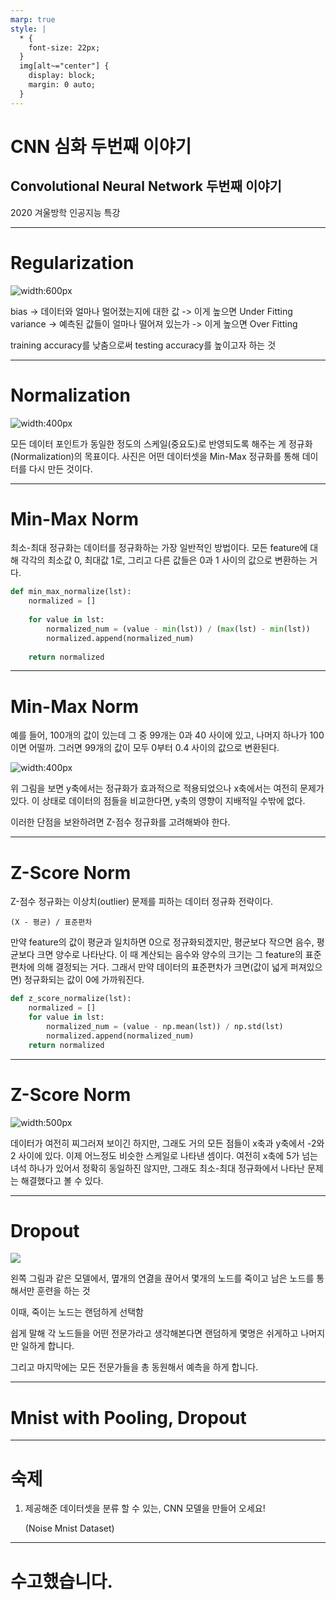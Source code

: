 ```yaml
---
marp: true
style: |
  * {
    font-size: 22px;
  }
  img[alt~="center"] {
    display: block;
    margin: 0 auto;
  }
---
```


# CNN 심화 두번째 이야기

## Convolutional Neural Network 두번째 이야기

2020 겨울방학 인공지능 특강

---

# Regularization


![width:600px](https://img1.daumcdn.net/thumb/R1280x0/?scode=mtistory2&fname=https%3A%2F%2Fblog.kakaocdn.net%2Fdn%2FTd9EY%2FbtqxJx5IVHD%2F5gVSXVPgzNG85E49PLvYw1%2Fimg.png)

bias -> 데이터와 얼마나 멀어졌는지에 대한 값 -> 이게 높으면 Under Fitting
variance -> 예측된 값들이 얼마나 떨어져 있는가 -> 이게 높으면 Over Fitting

training accuracy를 낮춤으로써 testing accuracy를 높이고자 하는 것 

---

# Normalization

![width:400px](https://i0.wp.com/hleecaster.com/wp-content/uploads/2019/12/z-score.png?fit=1024%2C768)

모든 데이터 포인트가 동일한 정도의 스케일(중요도)로 반영되도록 해주는 게 정규화(Normalization)의 목표이다.
사진은 어떤 데이터셋을 Min-Max 정규화를 통해 데이터를 다시 만든 것이다.

---

# Min-Max Norm

최소-최대 정규화는 데이터를 정규화하는 가장 일반적인 방법이다. 모든 feature에 대해 각각의 최소값 0, 최대값 1로, 그리고 다른 값들은 0과 1 사이의 값으로 변환하는 거다.

```py
def min_max_normalize(lst):
    normalized = []
    
    for value in lst:
        normalized_num = (value - min(lst)) / (max(lst) - min(lst))
        normalized.append(normalized_num)
    
    return normalized
```

---

# Min-Max Norm

예를 들어, 100개의 값이 있는데 그 중 99개는 0과 40 사이에 있고, 나머지 하나가 100이면 어떨까. 그러면 99개의 값이 모두 0부터 0.4 사이의 값으로 변환된다.

![width:400px](https://i0.wp.com/hleecaster.com/wp-content/uploads/2019/12/z-score.png?fit=1024%2C768)

위 그림을 보면 y축에서는 정규화가 효과적으로 적용되었으나 x축에서는 여전히 문제가 있다. 이 상태로 데이터의 점들을 비교한다면, y축의 영향이 지배적일 수밖에 없다.

이러한 단점을 보완하려면 Z-점수 정규화를 고려해봐야 한다.

---

# Z-Score Norm

Z-점수 정규화는 이상치(outlier) 문제를 피하는 데이터 정규화 전략이다.

```
(X - 평균) / 표준편차
```

만약 feature의 값이 평균과 일치하면 0으로 정규화되겠지만, 평균보다 작으면 음수, 평균보다 크면 양수로 나타난다. 이 때 계산되는 음수와 양수의 크기는 그 feature의 표준편차에 의해 결정되는 거다. 그래서 만약 데이터의 표준편차가 크면(값이 넓게 퍼져있으면) 정규화되는 값이 0에 가까워진다.

```py
def z_score_normalize(lst):
    normalized = []
    for value in lst:
        normalized_num = (value - np.mean(lst)) / np.std(lst)
        normalized.append(normalized_num)
    return normalized
```

---

# Z-Score Norm

![width:500px](https://cdn.shortpixel.ai/client/q_glossy,ret_img,w_1280/http://hleecaster.com/wp-content/uploads/2019/12/z-score.png)

데이터가 여전히 찌그러져 보이긴 하지만, 그래도 거의 모든 점들이 x축과 y축에서 -2와 2 사이에 있다. 이제 어느정도 비슷한 스케일로 나타낸 셈이다. 여전히 x축에 5가 넘는 녀석 하나가 있어서 정확히 동일하진 않지만, 그래도 최소-최대 정규화에서 나타난 문제는 해결했다고 볼 수 있다.

---

# Dropout

![](https://t1.daumcdn.net/cfile/tistory/9927224A5AD9DCC90E)

왼쪽 그림과 같은 모델에서, 몊개의 연겷을 끊어서 몇개의 노드를 죽이고 남은 노드를 통해서만 훈련을 하는 것

이때, 죽이는 노드는 랜덤하게 선택함

쉽게 말해 각 노드들을 어떤 전문가라고 생각해본다면 랜덤하게 몇명은 쉬게하고 나머지만 일하게 합니다. 

그리고 마지막에는 모든 전문가들을 총 동원해서 예측을 하게 합니다.

---

# Mnist with Pooling, Dropout

---

# 숙제

1. 제공해준 데이터셋을 분류 할 수 있는, CNN 모델을 만들어 오세요!

   (Noise Mnist Dataset)

---

# 수고했습니다.
